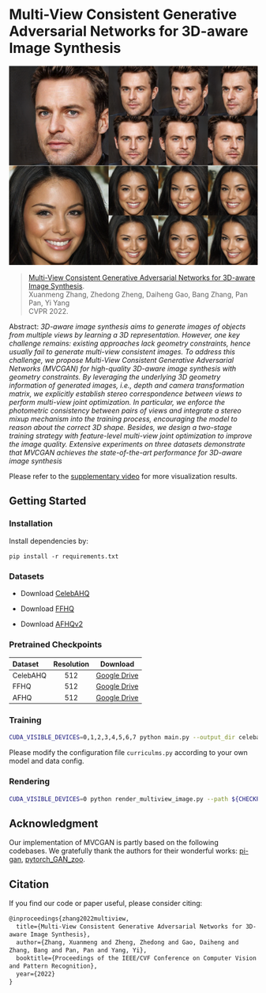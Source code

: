 # Multi-View Consistent Generative Adversarial Networks for 3D-aware Image Synthesis</sub>

![Random Sample](./docs/random_sample.png)

<!-- > This repository is an official PyTorch implementation of paper:<br> -->
> [Multi-View Consistent Generative Adversarial Networks for 3D-aware Image Synthesis](https://arxiv.org/abs/2204.06307).<br>
> Xuanmeng Zhang, Zhedong Zheng, Daiheng Gao, Bang Zhang, Pan Pan, Yi Yang <br>
> CVPR 2022.

Abstract: *3D-aware image synthesis aims to generate images of objects from multiple views by learning a 3D representation. However, one key challenge remains: 
existing approaches lack geometry constraints, hence usually fail to generate multi-view consistent images. To address this challenge,  we propose  Multi-View Consistent Generative Adversarial Networks (MVCGAN) for high-quality 3D-aware image synthesis with geometry constraints. By leveraging the underlying 3D geometry information of generated images, i.e., depth and camera transformation matrix, we explicitly establish stereo correspondence between views to perform multi-view joint optimization. In particular, we enforce the photometric consistency between pairs of views and integrate a stereo mixup mechanism into the training process, encouraging the model to reason about the correct 3D shape. Besides, we design a two-stage training strategy with feature-level multi-view joint optimization to improve the image quality. Extensive experiments on three datasets demonstrate that MVCGAN achieves the state-of-the-art performance for 3D-aware image synthesis*

Please refer to the [supplementary
video](https://drive.google.com/file/d/1D8qwd4wGh4J2nQxin70dJdjCTdE_tr0I/view?usp=sharing) for more visualization results.


## Getting Started
### Installation
Install dependencies by:
```
pip install -r requirements.txt
```

### Datasets
- Download [CelebAHQ](https://github.com/switchablenorms/CelebAMask-HQ)

- Download [FFHQ](https://github.com/NVlabs/ffhq-dataset) 

- Download [AFHQv2](https://github.com/clovaai/stargan-v2)

### Pretrained Checkpoints
| Dataset   | Resolution |                           Download                           |
| :-------- | :--------: |  :----------------------------------------------------------: |
| CelebAHQ  |    512     |  [Google Drive](https://drive.google.com/drive/folders/1vFn82ZVu_kJGPXcYEXwQHWCxTg-pF7JS?usp=sharing) |
| FFHQ      |    512     |  [Google Drive](https://drive.google.com/drive/folders/11mJlpq2Gecrk6bCSqsezjerfCwwyTF0m?usp=sharing) |
| AFHQ      |    512     |  [Google Drive](https://drive.google.com/drive/folders/1hcpQI_ljL832KE4ehGhm5e-xwOsI25Yo?usp=sharing) |

### Training
```bash
CUDA_VISIBLE_DEVICES=0,1,2,3,4,5,6,7 python main.py --output_dir celebahq_exp --port 12361 --curriculum CelebAHQ
```
Please modify the configuration file ```curriculms.py``` according to your own model and data config. 

### Rendering
```bash
CUDA_VISIBLE_DEVICES=0 python render_multiview_image.py --path ${CHECKPOINT_PATH} --output_dir render_dir --output_size 512 --curriculum FFHQ
```


## Acknowledgment

Our implementation of MVCGAN is partly based on the following codebases. We gratefully thank the authors for their wonderful works: 
[pi-gan](https://github.com/marcoamonteiro/pi-GAN),
[pytorch_GAN_zoo](https://github.com/facebookresearch/pytorch_GAN_zoo).

## Citation
If you find our code or paper useful, please consider citing:
```
@inproceedings{zhang2022multiview,
  title={Multi-View Consistent Generative Adversarial Networks for 3D-aware Image Synthesis},
  author={Zhang, Xuanmeng and Zheng, Zhedong and Gao, Daiheng and Zhang, Bang and Pan, Pan and Yang, Yi},
  booktitle={Proceedings of the IEEE/CVF Conference on Computer Vision and Pattern Recognition},
  year={2022}
}
```
